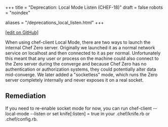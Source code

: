 +++
title = "Deprecation: Local Mode Listen (CHEF-18)"
draft = false
robots = "noindex"


aliases = "/deprecations_local_listen.html"
+++

[\[edit on GitHub\]](https://github.com/chef/chef-web-docs/blob/master/content/deprecations_local_listen.md)

When using <span class="title-ref">chef-client</span> Local Mode, there
are two ways to launch the internal Chef Zero server. Originally we
launched it as a normal network service on localhost and then connected
to it as per normal. Unfortunately this meant that any user or process
on the machine could also connect to the Zero server during the converge
and because Chef Zero has no authentication or authorization systems,
they could potentially alter data mid-converge. We later added a
"socketless" mode, which runs the Zero server completely internally and
never exposes it on a real socket.

## Remediation

If you need to re-enable socket mode for now, you can run <span
class="title-ref">chef-client --local-mode --listen</span> or set <span
class="title-ref">knife\[:listen\] = true</span> in your <span
class="title-ref">.chef/knife.rb</span> or <span
class="title-ref">.chef/config.rb</span>.
